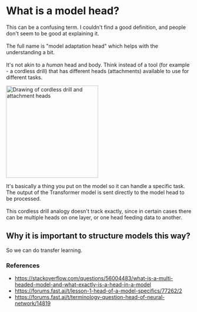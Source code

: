 # What is a model head?

This can be a confusing term. I couldn't find a good definition, and people don't seem to be good at explaining it.   
<br>
The full name is "model adaptation head" which helps with the understanding a bit.  
<br>
It's not akin to a _human_ head and body. Think instead of a tool (for example - a cordless drill) that has different heads (attachments) available to use for different tasks.  


<img src="https://user-images.githubusercontent.com/67592868/193310816-4203d816-d6b4-473e-bf83-c54eb879206e.png" alt='Drawing of cordless drill and attachment heads' height='250' weight='250'>



It's basically a thing you put on the model so it can handle a specific task.  
The output of the Transformer model is sent directly to the model head to be processed.  
<br> 
This cordless drill analogy doesn't track exactly, since in certain cases there can be multiple heads on one layer, or one head feeding data to another. 
<br>


## Why it is important to structure models this way? 
So we can do transfer learning.




### References
* https://stackoverflow.com/questions/56004483/what-is-a-multi-headed-model-and-what-exactly-is-a-head-in-a-model
* https://forums.fast.ai/t/lesson-1-head-of-a-model-specifics/77262/2
* https://forums.fast.ai/t/terminology-question-head-of-neural-network/14819